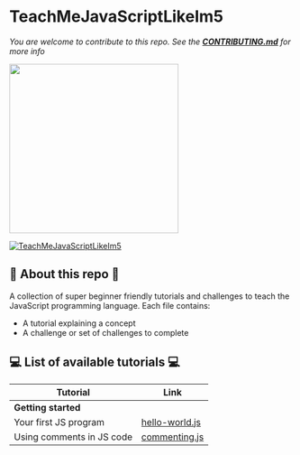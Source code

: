 # TeachMeJavaScriptLikeIm5
*You are welcome to contribute to this repo. See the [**CONTRIBUTING.md**](./CONTRIBUTING.md) for more info*

<img src="https://inspirezone.tech/wp-content/uploads/2022/10/Accepting-Contributions-for-Hacktoberfest2022.png" width="300">

[![TeachMeJavaScriptLikeIm5](https://inspirezone.tech/wp-content/uploads/2021/10/TeachMeJavaScriptLikeIm5_Banner.png)](https://inspirezone.tech/)

## 📜 About this repo 📜

A collection of super beginner friendly tutorials and challenges to teach the JavaScript programming language. 
Each file contains:
- A tutorial explaining a concept
- A challenge or set of challenges to complete

## 💻 List of available tutorials 💻 


| Tutorial                                  | Link                                                           | 
|-------------------------------------------|----------------------------------------------------------------| 
| **Getting started**                       |
|Your first JS program                      | [hello-world.js](1-getting-started/hello-world.js)             |
|Using comments in JS code                  | [commenting.js](1-getting-started/commenting.js)               |
